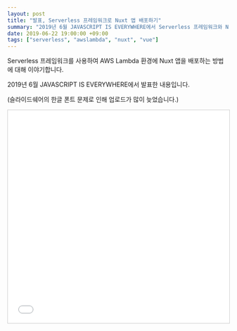 ```yaml
---
layout: post
title: "발표, Serverless 프레임워크로 Nuxt 앱 배포하기"
summary: "2019년 6월 JAVASCRIPT IS EVERYWHERE에서 Serverless 프레임워크와 Nuxt를 주제로 진행한 발표내용입니다."
date: 2019-06-22 19:00:00 +09:00
tags: ["serverless", "awslambda", "nuxt", "vue"]
---
```


Serverless 프레임워크를 사용하여 AWS Lambda 환경에 Nuxt 앱을 배포하는 방법에 대해 이야기합니다.

2019년 6월 JAVASCRIPT IS EVERYWHERE에서 발표한 내용입니다.

(슬라이드쉐어의 한글 폰트 문제로 인해 업로드가 많이 늦었습니다.)

<iframe src="//www.slideshare.net/slideshow/embed_code/key/cm8vOmV7NAIKvq" width="595" height="485" frameborder="0" marginwidth="0" marginheight="0" scrolling="no" style="border:1px solid #CCC; border-width:1px; margin-bottom:5px; max-width: 100%;" allowfullscreen></iframe>
